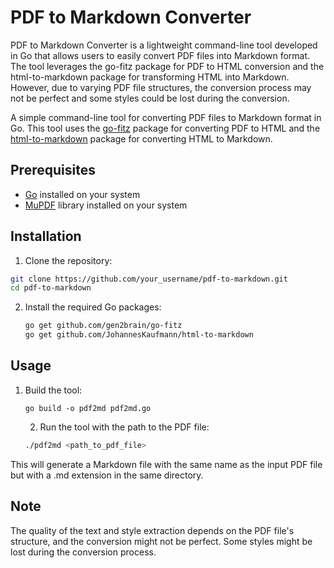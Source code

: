 # PDF to Markdown Converter

PDF to Markdown Converter is a lightweight command-line tool developed in Go that allows users to easily convert PDF files into Markdown format. The tool leverages the go-fitz package for PDF to HTML conversion and the html-to-markdown package for transforming HTML into Markdown. However, due to varying PDF file structures, the conversion process may not be perfect and some styles could be lost during the conversion.

A simple command-line tool for converting PDF files to Markdown format in Go. This tool uses
the [go-fitz](https://github.com/gen2brain/go-fitz) package for converting PDF to HTML and
the [html-to-markdown](https://github.com/JohannesKaufmann/html-to-markdown) package for converting HTML to Markdown.

## Prerequisites

- [Go](https://golang.org/dl/) installed on your system
- [MuPDF](https://mupdf.com/docs/manual.html) library installed on your system

## Installation

1. Clone the repository:

```sh
git clone https://github.com/your_username/pdf-to-markdown.git
cd pdf-to-markdown
```

2. Install the required Go packages:

    ```sh
    go get github.com/gen2brain/go-fitz
    go get github.com/JohannesKaufmann/html-to-markdown
   ```
   
## Usage
1. Build the tool:
   ```shell
   go build -o pdf2md pdf2md.go
   ```
   2. Run the tool with the path to the PDF file:
   ```sh
   ./pdf2md <path_to_pdf_file>
   ```
This will generate a Markdown file with the same name as the input PDF file but with a .md extension in the same directory.

## Note
The quality of the text and style extraction depends on the PDF file's structure, and the conversion might not be perfect. Some styles might be lost during the conversion process.